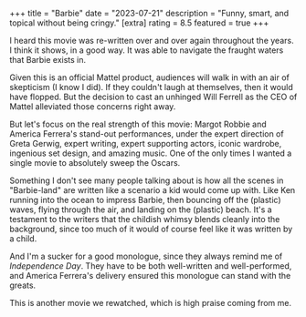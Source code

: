 +++
title = "Barbie"
date = "2023-07-21"
description = "Funny, smart, and topical without being cringy."
[extra]
rating = 8.5
featured = true
+++

I heard this movie was re-written over and over again throughout the years. I think it shows, in a good way. It was able to navigate the fraught waters that Barbie exists in.

Given this is an official Mattel product, audiences will walk in with an air of skepticism (I know I did). If they couldn't laugh at themselves, then it would have flopped. But the decision to cast an unhinged Will Ferrell as the CEO of Mattel alleviated those concerns right away.

But let's focus on the real strength of this movie: Margot Robbie and America Ferrera's stand-out performances, under the expert direction of Greta Gerwig, expert writing, expert supporting actors, iconic wardrobe, ingenious set design, and amazing music. One of the only times I wanted a single movie to absolutely sweep the Oscars.

Something I don't see many people talking about is how all the scenes in "Barbie-land" are written like a scenario a kid would come up with. Like Ken running into the ocean to impress Barbie, then bouncing off the (plastic) waves, flying through the air, and landing on the (plastic) beach. It's a testament to the writers that the childish whimsy blends cleanly into the background, since too much of it would of course feel like it was written by a child.

And I'm a sucker for a good monologue, since they always remind me of _Independence Day_. They have to be both well-written and well-performed, and America Ferrera's delivery ensured this monologue can stand with the greats.

This is another movie we rewatched, which is high praise coming from me.
